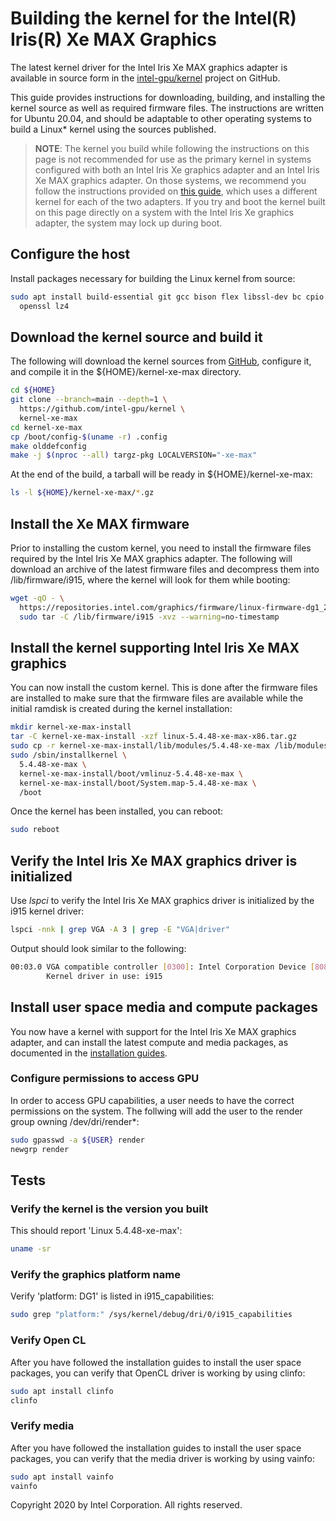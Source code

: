 # Building the kernel for the Intel(R) Iris(R) Xe MAX Graphics

The latest kernel driver for the Intel Iris Xe MAX graphics adapter is
available in source form in the
[intel-gpu/kernel](https://github.com/intel-gpu/kernel) project on GitHub.

This guide provides instructions for downloading, building, and
installing the kernel source as well as required firmware files. The
instructions are written for Ubuntu 20.04, and should be adaptable to
other operating systems to build a Linux* kernel using the sources
published.

> **NOTE**: The kernel you build while following the instructions on
> this page is not recommended for use as the primary kernel in systems
> configured with both an Intel Iris Xe graphics adapter and an Intel
> Iris Xe MAX graphics adapter. On those systems, we recommend you
> follow the instructions provided on [this guide](https://dgpu-docs.intel.com/devices/iris-xe-max-graphics/index.html), which
> uses a different kernel for each of the two adapters. If you try and
> boot the kernel built on this page directly on a system with the Intel
> Iris Xe graphics adapter, the system may lock up during boot.

## Configure the host

Install packages necessary for building the Linux kernel from source:

```bash
sudo apt install build-essential git gcc bison flex libssl-dev bc cpio \
  openssl lz4
```

## Download the kernel source and build it

The following will download the kernel sources from
[GitHub](https://github.com/intel-gpu/kernel), configure it, and compile
it in the ${HOME}/kernel-xe-max directory.

```bash
cd ${HOME}
git clone --branch=main --depth=1 \
  https://github.com/intel-gpu/kernel \
  kernel-xe-max
cd kernel-xe-max
cp /boot/config-$(uname -r) .config
make olddefconfig
make -j $(nproc --all) targz-pkg LOCALVERSION="-xe-max"
```

At the end of the build, a tarball will be ready in ${HOME}/kernel-xe-max:

```bash
ls -l ${HOME}/kernel-xe-max/*.gz
```

## Install the Xe MAX firmware

Prior to installing the custom kernel, you need to install the firmware
files required by the Intel Iris Xe MAX graphics adapter. The following
will download an archive of the latest firmware files and decompress
them into /lib/firmware/i915, where the kernel will look for them while
booting:

```bash
wget -qO - \
  https://repositories.intel.com/graphics/firmware/linux-firmware-dg1_2020.43.tgz |
  sudo tar -C /lib/firmware/i915 -xvz --warning=no-timestamp
```

## Install the kernel supporting Intel Iris Xe MAX graphics

You can now install the custom kernel. This is done after the firmware
files are installed to make sure that the firmware files are available
while the initial ramdisk is created during the kernel installation:

```bash
mkdir kernel-xe-max-install
tar -C kernel-xe-max-install -xzf linux-5.4.48-xe-max-x86.tar.gz
sudo cp -r kernel-xe-max-install/lib/modules/5.4.48-xe-max /lib/modules/
sudo /sbin/installkernel \
  5.4.48-xe-max \
  kernel-xe-max-install/boot/vmlinuz-5.4.48-xe-max \
  kernel-xe-max-install/boot/System.map-5.4.48-xe-max \
  /boot
```

Once the kernel has been installed, you can reboot:

```bash
sudo reboot
```

## Verify the Intel Iris Xe MAX graphics driver is initialized

Use *lspci* to verify the Intel Iris Xe MAX graphics driver is initialized
by the i915 kernel driver:

```bash
lspci -nnk | grep VGA -A 3 | grep -E "VGA|driver"
```

Output should look similar to the following:

```bash
00:03.0 VGA compatible controller [0300]: Intel Corporation Device [8086:4905] (rev 01)
        Kernel driver in use: i915
```

## Install user space media and compute packages

You now have a kernel with support for the Intel Iris Xe MAX graphics adapter,
and can install the latest compute and media packages, as documented in the
[installation guides](https://dgpu-docs.intel.com/installation-guides/ubuntu/ubuntu-focal.html).

### Configure permissions to access GPU

In order to access GPU capabilities, a user needs to have the correct
permissions on the system. The follwing will add the user to the render
group owning /dev/dri/render*:

```bash
sudo gpasswd -a ${USER} render
newgrp render
```

## Tests

### Verify the kernel is the version you built

This should report 'Linux 5.4.48-xe-max':

```bash
uname -sr
```

### Verify the graphics platform name

Verify 'platform: DG1' is listed in i915_capabilities:

```bash
sudo grep "platform:" /sys/kernel/debug/dri/0/i915_capabilities
```

### Verify Open CL

After you have followed the installation guides to install the user space packages,
you can verify that OpenCL driver is working by using clinfo:

```bash
sudo apt install clinfo
clinfo
```

### Verify media

After you have followed the installation guides to install the user space packages,
you can verify that the media driver is working by using vainfo:


```bash
sudo apt install vainfo
vainfo
```

Copyright 2020 by Intel Corporation. All rights reserved.
